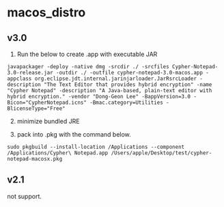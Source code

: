 # macos_distro

## v3.0
1. Run the below to create .app with executable JAR
```
javapackager -deploy -native dmg -srcdir ./ -srcfiles Cypher-Notepad-3.0-release.jar -outdir ./ -outfile cypher-notepad-3.0-macos.app -appclass org.eclipse.jdt.internal.jarinjarloader.JarRsrcLoader -description "The Text Editor that provides hybrid encryption" -name "Cypher Notepad" -description "A Java-based, plain-text editor with hybrid encryption." -vendor "Dong-Geon Lee" -BappVersion=3.0 -Bicon="CypherNotepad.icns" -Bmac.category=Utilities -BlicenseType="Free"
```

2. minimize bundled JRE

3. pack into .pkg with the command below.
```
sudo pkgbuild --install-location /Applications --component /Applications/Cypher\ Notepad.app /Users/apple/Desktop/test/cypher-notepad-macosx.pkg
``` 

## v2.1

 not support.